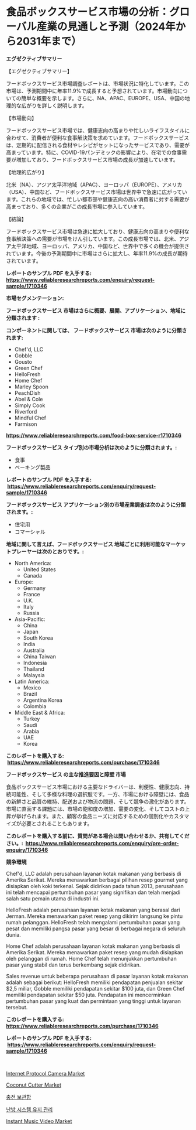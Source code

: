 <p><h1>食品ボックスサービス市場の分析：グローバル産業の見通しと予測（2024年から2031年まで）</h1></p><p><strong>エグゼクティブサマリー</strong></p>
<p><p>【エグゼクティブサマリー】</p><p>フードボックスサービス市場調査レポートは、市場状況に特化しています。この市場は、予測期間中に年率11.9%で成長すると予想されています。市場動向についての簡単な概要を示します。さらに、NA、APAC、EUROPE、USA、中国の地理的な広がりを詳しく説明します。</p><p>【市場動向】</p><p>フードボックスサービス市場では、健康志向の高まりや忙しいライフスタイルに合わせて、消費者が便利な食事解決策を求めています。フードボックスサービスは、定期的に配信される食材やレシピがセットになったサービスであり、需要が高まっています。特に、COVID-19パンデミックの影響により、在宅での食事需要が増加しており、フードボックスサービス市場の成長が加速しています。</p><p>【地理的広がり】</p><p>北米（NA）、アジア太平洋地域（APAC）、ヨーロッパ（EUROPE）、アメリカ（USA）、中国など、フードボックスサービス市場は世界中で急速に広がっています。これらの地域では、忙しい都市部や健康志向の高い消費者に対する需要が高まっており、多くの企業がこの成長市場に参入しています。</p><p>【結論】</p><p>フードボックスサービス市場は急速に拡大しており、健康志向の高まりや便利な食事解決策への需要が市場をけん引しています。この成長市場では、北米、アジア太平洋地域、ヨーロッパ、アメリカ、中国など、世界中で多くの機会が提供されています。今後の予測期間中に市場はさらに拡大し、年率11.9%の成長が期待されています。</p></p>
<p><strong>レポートのサンプル PDF を入手する: <a href="https://www.reliableresearchreports.com/enquiry/request-sample/1710346">https://www.reliableresearchreports.com/enquiry/request-sample/1710346</a></strong></p>
<p><strong>市場セグメンテーション:</strong></p>
<p><strong> フードボックスサービス 市場はさらに概要、展開、アプリケーション、地域に分類されます :</strong></p>
<p><strong>コンポーネントに関しては、 フードボックスサービス 市場は次のように分類されます: &nbsp;</strong></p>
<p><ul><li>Chef'd, LLC</li><li>Gobble</li><li>Gousto</li><li>Green Chef</li><li>HelloFresh</li><li>Home Chef</li><li>Marley Spoon</li><li>PeachDish</li><li>Abel & Cole</li><li>Simply Cook</li><li>Riverford</li><li>Mindful Chef</li><li>Farmison</li></ul></p>
<p><strong><a href="https://www.reliableresearchreports.com/food-box-service-r1710346">https://www.reliableresearchreports.com/food-box-service-r1710346</a></strong></p>
<p><strong> フードボックスサービス タイプ別の市場分析は次のように分類されます。:</strong></p>
<p><ul><li>食事</li><li>ベーキング製品</li></ul></p>
<p><strong>レポートのサンプル PDF を入手する: &nbsp;<a href="https://www.reliableresearchreports.com/enquiry/request-sample/1710346">https://www.reliableresearchreports.com/enquiry/request-sample/1710346</a></strong></p>
<p><strong> フードボックスサービス アプリケーション別の市場産業調査は次のように分類されます。:</strong></p>
<p><ul><li>住宅用</li><li>コマーシャル</li></ul></p>
<p><strong>地域に関して言えば、フードボックスサービス 地域ごとに利用可能なマーケットプレーヤーは次のとおりです。:</strong></p>
<p><ul>
    <li>
        North America:
        <ul>
            <li>United States</li>
            <li>Canada</li>
        </ul>
    </li>
    <li>
        Europe:
        <ul>
            <li>Germany</li>
            <li>France</li>
            <li>U.K.</li>
            <li>Italy</li>
            <li>Russia</li>
        </ul>
    </li>
    <li>
        Asia-Pacific:
        <ul>
            <li>China</li>
            <li>Japan</li>
            <li>South Korea</li>
            <li>India</li>
            <li>Australia</li>
            <li>China Taiwan</li>
            <li>Indonesia</li>
            <li>Thailand</li>
            <li>Malaysia</li>
        </ul>
    </li>
    <li>
        Latin America:
        <ul>
            <li>Mexico</li>
            <li>Brazil</li>
            <li>Argentina Korea</li>
            <li>Colombia</li>
        </ul>
    </li>
    <li>
        Middle East & Africa:
        <ul>
            <li>Turkey</li>
            <li>Saudi</li>
            <li>Arabia</li>
            <li>UAE</li>
            <li>Korea</li>
        </ul>
    </li>
    </ul></p>
<p><strong>このレポートを購入する: &nbsp;<a href="https://www.reliableresearchreports.com/purchase/1710346">https://www.reliableresearchreports.com/purchase/1710346</a></strong></p>
<p><strong>フードボックスサービス の主な推進要因と障壁 市場</strong></p>
<p><p>食品ボックスサービス市場における主要なドライバーは、利便性、健康志向、持続可能性、そして多様な料理の選択肢です。一方、市場における障壁には、食品の新鮮さと品質の維持、配送および物流の問題、そして競争の激化があります。市場に直面する課題には、市場の飽和度の増加、需要の変化、そしてコストの上昇が挙げられます。また、顧客の食品ニーズに対応するための個別化やカスタマイズが必要とされることもあります。</p></p>
<p><strong>このレポートを購入する前に、質問がある場合は問い合わせるか、共有してください。:&nbsp; <a href="https://www.reliableresearchreports.com/enquiry/pre-order-enquiry/1710346">https://www.reliableresearchreports.com/enquiry/pre-order-enquiry/1710346</a></strong></p>
<p><strong>競争環境</strong></p>
<p><p>Chef'd, LLC adalah perusahaan layanan kotak makanan yang berbasis di Amerika Serikat. Mereka menawarkan berbagai pilihan resep gourmet yang disiapkan oleh koki terkenal. Sejak didirikan pada tahun 2013, perusahaan ini telah mencapai pertumbuhan pasar yang signifikan dan telah menjadi salah satu pemain utama di industri ini.</p><p>HelloFresh adalah perusahaan layanan kotak makanan yang berasal dari Jerman. Mereka menawarkan paket resep yang dikirim langsung ke pintu rumah pelanggan. HelloFresh telah mengalami pertumbuhan pasar yang pesat dan memiliki pangsa pasar yang besar di berbagai negara di seluruh dunia.</p><p>Home Chef adalah perusahaan layanan kotak makanan yang berbasis di Amerika Serikat. Mereka menawarkan paket resep yang mudah disiapkan oleh pelanggan di rumah. Home Chef telah menunjukkan pertumbuhan pasar yang stabil dan terus berkembang sejak didirikan.</p><p>Sales revenue untuk beberapa perusahaan di pasar layanan kotak makanan adalah sebagai berikut: HelloFresh memiliki pendapatan penjualan sekitar $2,5 miliar, Gobble memiliki pendapatan sekitar $100 juta, dan Green Chef memiliki pendapatan sekitar $50 juta. Pendapatan ini mencerminkan pertumbuhan pasar yang kuat dan permintaan yang tinggi untuk layanan tersebut.</p></p>
<p><strong>このレポートを購入する: &nbsp; <a href="https://www.reliableresearchreports.com/purchase/1710346">https://www.reliableresearchreports.com/purchase/1710346</a></strong></p>
<p><strong>レポートのサンプル PDF を入手する: &nbsp;<a href="https://www.reliableresearchreports.com/enquiry/request-sample/1710346">https://www.reliableresearchreports.com/enquiry/request-sample/1710346</a></strong><strong></strong></p>
<p>&nbsp;</p>
<p><p><a href="https://github.com/tamvrosiya/Market-Research-Report-List-3/blob/main/internet-protocol-camera-market.md">Internet Protocol Camera Market</a></p><p><a href="https://view.publitas.com/reportprime-1/coconut-cutter-market-analysis-and-sze-forecasted-for-period-from-2024-to-2031/">Coconut Cutter Market</a></p><p><a href="https://medium.com/@randyhuel1979/%EC%B6%A9%EC%A0%84-%EC%9E%A0%EA%B8%88-%EC%9E%A5%EC%B9%98-%EC%8B%9C%EC%9E%A5-%EC%A0%90%EC%9C%A0%EC%9C%A8-%EB%B3%80%ED%99%94-%EB%B0%8F-%EC%8B%9C%EC%9E%A5-%EC%84%B1%EC%9E%A5-%ED%8A%B8%EB%A0%8C%EB%93%9C-2024-2031-eecab760df67">충전 보관함</a></p><p><a href="https://medium.com/@dashawnrempel/%EB%82%9C%EB%B0%A9-%EC%8B%9C%EC%8A%A4%ED%85%9C-%EC%9C%A0%EC%A7%80-%EB%B3%B4%EC%88%98-%EC%8B%9C%EC%9E%A5-%EC%9D%B8%EC%82%AC%EC%9D%B4%ED%8A%B8-%EC%8B%9C%EC%9E%A5-%EB%8F%99%ED%96%A5-%EC%84%B1%EC%9E%A5-2024%EB%85%84%EB%B6%80%ED%84%B0-2031%EB%85%84%EA%B9%8C%EC%A7%80-%EC%98%88%EC%83%81%EB%90%9C-%EC%A0%84%EB%A7%9D-b35d6ff2ec37">난방 시스템 유지 관리</a></p><p><a href="https://three-jumbo-f6d.notion.site/Instant-Music-Video-Market-Size-and-Market-Trends-Complete-Industry-Overview-2024-to-2031-a7b921e75624425e96ade069b3ec8bc4">Instant Music Video Market</a></p></p>